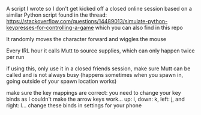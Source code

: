 A script I wrote so I don't get kicked off a closed online session based on a similar Python script found in the thread: https://stackoverflow.com/questions/14489013/simulate-python-keypresses-for-controlling-a-game which you can also find in this repo

It randomly moves the character forward and wiggles the mouse

Every IRL hour it calls Mutt to source supplies, which can only happen twice per run

if using this, only use it in a closed friends session, make sure Mutt can be called and is not always busy (happens sometimes when you spawn in, going outside of your spawn location works)

make sure the key mappings are correct: you need to change your key binds as I couldn't make the arrow keys work... up: i, down: k, left: j, and right: l... change these binds in settings for your phone 

